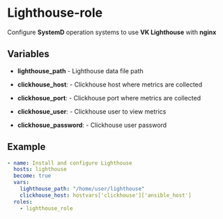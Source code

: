 # Lighthouse-role

Configure **SystemD** operation systems to use **VK Lighthouse** with **nginx**

## Variables

- **lighthouse_path** - Lighthouse data file path

- **clickhouse_host**: - Clickhouse host where metrics are collected

- **clickhosue_port**: - Clickhouse port where metrics are collected

- **clickhosue_user**: - Clickhouse user to view metrics

- **clickhosue_password**: - Clickhouse user password

## Example

```yaml
- name: Install and configure Lighthouse
  hosts: lighthouse
  become: true
  vars:
    lighthouse_path: "/home/user/lighthouse"
    clickhouse_host: hostvars['clickhouse']['ansible_host']
  roles:
    - lighthouse_role
```
